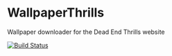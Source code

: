 # WallpaperThrills
Wallpaper downloader for the Dead End Thrills website

[![Build Status](https://semaphoreci.com/api/v1/ollytrolly/wallpaperthrills/branches/master/badge.svg)](https://semaphoreci.com/ollytrolly/wallpaperthrills)
